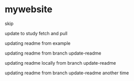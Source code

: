 # mywebsite
skip


update to study fetch and pull

updating readme from example

updating readme from branch update-readme
 
updating readme locally from branch update-readme 

updating readme from branch update-readme another time

